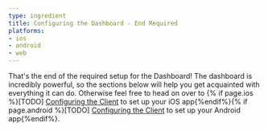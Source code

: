 ```yaml
---
type: ingredient
title: Configuring the Dashboard - End Required
platforms:
- ios
- android
- web
---
```


That's the end of the required setup for the Dashboard! The dashboard is incredibly powerful, so the sections below will help you get acquainted with everything it can do. Otherwise feel free to head on over to {% if page.ios %}[TODO] [Configuring the Client]() to set up your iOS app{%endif%}{% if page.android %}[TODO] [Configuring the Client]() to set up your Android app{%endif%}.

